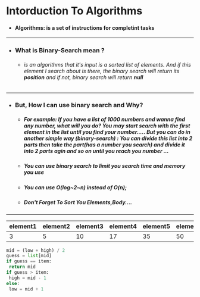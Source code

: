# Intorduction To Algorithms

* #### Algorithms: is a set of instructions for completint tasks

-------

* ### What is Binary-Search mean ?
  * ###### is an algorithms that it's input is a sorted list of elements. And if this element I search about is there, the binary search will return its **position** and if not, binary search will return **null**  

-------
* ### But, How I can use binary search and Why?
  * ##### For example: If you have a list of 1000 numbers and wanna find any number, what will you do? You may start search with the first element in the list until you find your number..... But you can do in another simple way (binary-search) : You can divide this list into 2 parts then take the part(has a number you search) and divide it into 2 parts agin and so on until you reach you number ...
  * ##### You can use binary search to limit you search time and memory you use 
  * ##### You can use O(log~2~n) instead of O(n); 
  * ##### Don't Forget To Sort You Elements,Body....
  
 --------

|element1|element2|element3|element4|element5|element6|element7|element8|element9|element10|element..n|
|---|---|---|---|---|---|---|---|---|---|---|
|3|5|10|17|35|50|74|79|120|138|200|

```python
mid = (low + high) / 2 
guess = list[mid]
if guess == item:
 return mid
if guess > item: 
 high = mid - 1
else: 
 low = mid + 1
```

